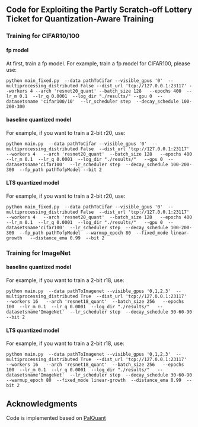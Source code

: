 ## Code for Exploiting the Partly Scratch-off Lottery Ticket for Quantization-Aware Training

### Training for CIFAR10/100

#### fp model

At first, train a fp model. For example, train a fp model for CIFAR100, please use:

`python main_fixed.py 
--data pathToCifar
--visible_gpus '0' 
--multiprocessing_distributed False
--dist_url 'tcp://127.0.0.1:23117'
--workers 4 --arch 'resnet20_quant'
--batch_size 128  
--epochs 400 
--lr_m 0.1 
--lr_q 0.0001 
--log_dir "./results/"
--gpu 0 
--datasetsname 'cifar100/10' 
--lr_scheduler step 
--decay_schedule 100-200-300`

#### baseline quantized model

For example, if you want to train a 2-bit r20, use:

`python main.py 
--data pathToCifar
--visible_gpus '0' 
--multiprocessing_distributed False 
--dist_url 'tcp://127.0.0.1:23117' 
--workers 4  
--arch 'resnet20_quant' 
--batch_size 128  
--epochs 400 
--lr_m 0.1 
--lr_q 0.0001 
--log_dir "./results/"  
--gpu 0 
--datasetsname'cifar100' 
--lr_scheduler step 
--decay_schedule 100-200-300 
--fp_path pathTofpModel
--bit 2`

#### LTS quantized model

For example, if you want to train a 2-bit r20, use:

`python main_fixed.py 
--data pathToCifar
--visible_gpus '0' 
--multiprocessing_distributed False 
--dist_url 'tcp://127.0.0.1:23117' 
--workers 4  
--arch 'resnet20_quant' 
--batch_size 128  
--epochs 400 
--lr_m 0.1 
--lr_q 0.0001 
--log_dir "./results/"  
--gpu 0 
--datasetsname'cifar100' 
--lr_scheduler step 
--decay_schedule 100-200-300 
--fp_path pathTofpModel 
--warmup_epoch 80 
--fixed_mode linear-growth  
--distance_ema 0.99 
--bit 2`

### Training for ImageNet

#### baseline quantized model

For example, if you want to train a 2-bit r18, use:

`python main.py 
--data pathToImagenet
--visible_gpus '0,1,2,3' 
--multiprocessing_distributed True 
--dist_url 'tcp://127.0.0.1:23117' 
--workers 16  
--arch 'resnet18_quant' 
--batch_size 256  
--epochs 100 
--lr_m 0.1 
--lr_q 0.0001 
--log_dir "./results/"  
--datasetsname'ImageNet' 
--lr_scheduler step 
--decay_schedule 30-60-90 
--bit 2`

#### LTS quantized model

For example, if you want to train a 2-bit r18, use:


`python main.py 
--data pathToImagenet
--visible_gpus '0,1,2,3' 
--multiprocessing_distributed True 
--dist_url 'tcp://127.0.0.1:23117' 
--workers 16  
--arch 'resnet18_quant' 
--batch_size 256  
--epochs 100 
--lr_m 0.1 
--lr_q 0.0001 
--log_dir "./results/"  
--datasetsname'ImageNet' 
--lr_scheduler step 
--decay_schedule 30-60-90 
--warmup_epoch 80 
--fixed_mode linear-growth 
--distance_ema 0.99 
--bit 2`


## Acknowledgments
Code is implemented based on [PalQuant](https://github.com/huqinghao/PalQuant/)

